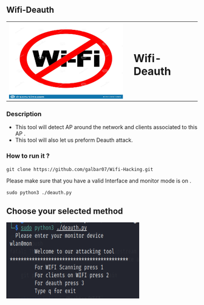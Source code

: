 ## Wifi-Deauth

<table><tr><td><img width="350" height="200" src="https://github.com/galbar07/Wifi-Hacking/blob/main/Img/no-wifi-signal-icon-bright-warning-restriction-sign-white-background-vector-illustration-collection-prohibition-signs-149771343.jpg"></td><td>
  <td><h1>Wifi-Deauth
</h1></td>
</table>

### Description 

* This tool will detect AP around the network and clients associated to this AP .
* This tool will also let us preform Deauth attack.

### How to run it ? 

```
git clone https://github.com/galbar07/Wifi-Hacking.git
```
Please make sure that you have a valid Interface and monitor mode is on .
```
sudo python3 ./deauth.py 
```

## Choose your selected method 

<img width="350" height="200" src="https://github.com/galbar07/Wifi-Hacking/blob/main/Img/Capture.PNG">

